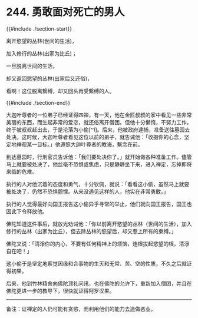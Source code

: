 # 244. 勇敢面对死亡的男人
{{#include ./section-start}}

离开慾望的丛林(世间的生活)，

加入修行的丛林(出家为比丘)；

一旦脱离世间的生活，

却又返回慾望的丛林(出家后又还俗)，

看啊！这位脱离繫缚，却又回头再受繫缚的人。

{{#include ./section-end}}

大迦叶尊者的一位弟子已经证得四禅，有一天，他在金匠叔叔的家中看见一些非常美丽的东西，而生起非常的爱恋，就还俗离开僧团。但他十分懒惰，不努力工作，终于被叔叔赶出去，于是沦落为小偷[^1]。后来，他被政府逮捕，准备送往墓园去处决。这时候，大迦叶尊者看见这位以前的弟子，就告诫他：「收摄你的心念，坚定地禅观某一目标。」他遵照大迦叶尊者的教诲，繫念在前。

到达墓园时，行刑官员告诉他：「我们要处决你了。」就开始做各种准备工作。儘管马上就要被处决了，他丝毫不恐惧或焦虑，只是静静坐下来，进入禅定，忘掉即将来临的危难。

执行的人对他沉着的态度和勇气，十分钦佩，就说：「看看这小偷，虽然马上就要被处决了，仍然不恐惧颤慄。从来没遇见这样的人，他实在非常勇敢。」

执行的人觉得最好向国王报告这小偷异乎寻常的举止，他们就向国王报告，国王也因此下令释放他。

佛陀知道这件事后，就放光劝诫他：「你以前离开慾望的丛林（世间的生活），加入修行的丛林（出家为比丘），但去除丛林的慾望后，却又惹上所有的束缚。」

佛陀又说：「清淨你的内心，不要有任何精神上的烦恼，连根拔起慾望的根，清淨自在吧！」

这小偷于是坚定地察觉因缘和合事物的生灭和无常、苦、空的性质，不久之后就证得初果。

后来，他到竹林精舍向佛陀顶礼问讯，也在佛陀的允许下，重新加入僧团，并且在佛陀更进一步的教导下，很快就证得阿罗汉果。


---



备注：证禅定的人仍可能有贪慾，而利用他们的能力去造做恶业。

